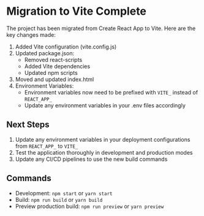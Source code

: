 # Migration to Vite Complete

The project has been migrated from Create React App to Vite. Here are the key changes made:

1. Added Vite configuration (vite.config.js)
2. Updated package.json:
   - Removed react-scripts
   - Added Vite dependencies
   - Updated npm scripts
3. Moved and updated index.html
4. Environment Variables:
   - Environment variables now need to be prefixed with `VITE_` instead of `REACT_APP_`
   - Update any environment variables in your .env files accordingly

## Next Steps
1. Update any environment variables in your deployment configurations from `REACT_APP_` to `VITE_`
2. Test the application thoroughly in development and production modes
3. Update any CI/CD pipelines to use the new build commands

## Commands
- Development: `npm start` or `yarn start`
- Build: `npm run build` or `yarn build`
- Preview production build: `npm run preview` or `yarn preview`